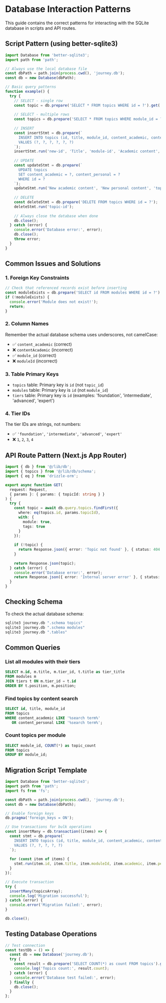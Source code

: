 # Database Interaction Patterns

This guide contains the correct patterns for interacting with the SQLite database in scripts and API routes.

## Script Pattern (using better-sqlite3)

```typescript
import Database from 'better-sqlite3';
import path from 'path';

// Always use the local database file
const dbPath = path.join(process.cwd(), 'journey.db');
const db = new Database(dbPath);

// Basic query patterns
function example() {
  try {
    // SELECT - single row
    const topic = db.prepare('SELECT * FROM topics WHERE id = ?').get('topic-id');
    
    // SELECT - multiple rows
    const topics = db.prepare('SELECT * FROM topics WHERE module_id = ?').all('module-id');
    
    // INSERT
    const insertStmt = db.prepare(`
      INSERT INTO topics (id, title, module_id, content_academic, content_personal, difficulty)
      VALUES (?, ?, ?, ?, ?, ?)
    `);
    insertStmt.run('new-id', 'Title', 'module-id', 'Academic content', 'Personal content', 'intermediate');
    
    // UPDATE
    const updateStmt = db.prepare(`
      UPDATE topics 
      SET content_academic = ?, content_personal = ?
      WHERE id = ?
    `);
    updateStmt.run('New academic content', 'New personal content', 'topic-id');
    
    // DELETE
    const deleteStmt = db.prepare('DELETE FROM topics WHERE id = ?');
    deleteStmt.run('topic-id');
    
    // Always close the database when done
    db.close();
  } catch (error) {
    console.error('Database error:', error);
    db.close();
    throw error;
  }
}
```

## Common Issues and Solutions

### 1. Foreign Key Constraints
```typescript
// Check that referenced records exist before inserting
const moduleExists = db.prepare('SELECT id FROM modules WHERE id = ?').get('module-id');
if (!moduleExists) {
  console.error('Module does not exist!');
  return;
}
```

### 2. Column Names
Remember the actual database schema uses underscores, not camelCase:
- ✅ `content_academic` (correct)
- ❌ `contentAcademic` (incorrect)
- ✅ `module_id` (correct)
- ❌ `moduleId` (incorrect)

### 3. Table Primary Keys
- `topics` table: Primary key is `id` (not `topic_id`)
- `modules` table: Primary key is `id` (not `module_id`)
- `tiers` table: Primary key is `id` (examples: 'foundation', 'intermediate', 'advanced', 'expert')

### 4. Tier IDs
The tier IDs are strings, not numbers:
- ✅ `'foundation'`, `'intermediate'`, `'advanced'`, `'expert'`
- ❌ `1`, `2`, `3`, `4`

## API Route Pattern (Next.js App Router)

```typescript
import { db } from '@/lib/db';
import { topics } from '@/lib/db/schema';
import { eq } from 'drizzle-orm';

export async function GET(
  request: Request,
  { params }: { params: { topicId: string } }
) {
  try {
    const topic = await db.query.topics.findFirst({
      where: eq(topics.id, params.topicId),
      with: {
        module: true,
        tags: true
      }
    });
    
    if (!topic) {
      return Response.json({ error: 'Topic not found' }, { status: 404 });
    }
    
    return Response.json(topic);
  } catch (error) {
    console.error('Database error:', error);
    return Response.json({ error: 'Internal server error' }, { status: 500 });
  }
}
```

## Checking Schema

To check the actual database schema:
```bash
sqlite3 journey.db ".schema topics"
sqlite3 journey.db ".schema modules"
sqlite3 journey.db ".tables"
```

## Common Queries

### List all modules with their tiers
```sql
SELECT m.id, m.title, m.tier_id, t.title as tier_title 
FROM modules m 
JOIN tiers t ON m.tier_id = t.id 
ORDER BY t.position, m.position;
```

### Find topics by content search
```sql
SELECT id, title, module_id 
FROM topics 
WHERE content_academic LIKE '%search term%' 
   OR content_personal LIKE '%search term%';
```

### Count topics per module
```sql
SELECT module_id, COUNT(*) as topic_count 
FROM topics 
GROUP BY module_id;
```

## Migration Script Template

```typescript
import Database from 'better-sqlite3';
import path from 'path';
import fs from 'fs';

const dbPath = path.join(process.cwd(), 'journey.db');
const db = new Database(dbPath);

// Enable foreign keys
db.pragma('foreign_keys = ON');

// Use transactions for bulk operations
const insertMany = db.transaction((items) => {
  const stmt = db.prepare(`
    INSERT INTO topics (id, title, module_id, content_academic, content_personal)
    VALUES (?, ?, ?, ?, ?)
  `);
  
  for (const item of items) {
    stmt.run(item.id, item.title, item.moduleId, item.academic, item.personal);
  }
});

// Execute transaction
try {
  insertMany(topicsArray);
  console.log('Migration successful');
} catch (error) {
  console.error('Migration failed:', error);
}

db.close();
```

## Testing Database Operations

```typescript
// Test connection
const testDb = () => {
  const db = new Database('journey.db');
  try {
    const result = db.prepare('SELECT COUNT(*) as count FROM topics').get();
    console.log('Topics count:', result.count);
  } catch (error) {
    console.error('Database test failed:', error);
  } finally {
    db.close();
  }
};
```